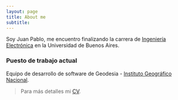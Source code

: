 ```yaml
---
layout: page
title: About me
subtitle: 
---
```


Soy Juan Pablo, me encuentro finalizando la carrera de [Ingeniería Electrónica](http://www.fi.uba.ar/es/node/201) en la Universidad de Buenos Aires.

### Puesto de trabajo actual
	
Equipo de desarrollo de software de Geodesia - [Instituto Geográfico Nacional](https://www.ign.gob.ar/).

>Para más detalles mi [CV](https://quiroga-juan.github.io/files/amplicador.pdf).
